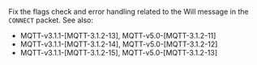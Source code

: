 Fix the flags check and error handling related to the Will message in the `CONNECT` packet.
See also:
- MQTT-v3.1.1-[MQTT-3.1.2-13], MQTT-v5.0-[MQTT-3.1.2-11]
- MQTT-v3.1.1-[MQTT-3.1.2-14], MQTT-v5.0-[MQTT-3.1.2-12]
- MQTT-v3.1.1-[MQTT-3.1.2-15], MQTT-v5.0-[MQTT-3.1.2-13]

